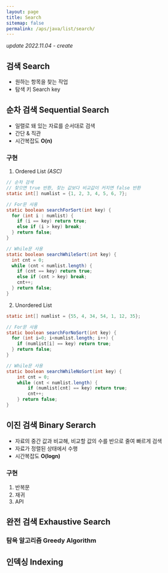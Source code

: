 ```yaml
---
layout: page
title: Search
sitemap: false
permalink: /aps/java/list/search/
---
```


*update 2022.11.04 - create*

## 검색 Search
- 원하는 항목을 찾는 작업
- 탐색 키 Search key

## 순차 검색 Sequential Search
- 일렬로 돼 있는 자료를 순서대로 검색
- 간단 & 직관
- 시간복잡도 **O(n)**

### 구현
1. Ordered List *(ASC)*  
```java
// 순차 검색
// 찾으면 true 반환, 찾는 값보다 비교값이 커지면 false 반환
static int[] numlist = {1, 2, 3, 4, 5, 6, 7};

// For문 사용
static boolean searchForSort(int key) {
  for (int i : numlist) {
    if (i == key) return true;
    else if (i > key) break;
  } return false;
}

// While문 사용
static boolean searchWhileSort(int key) {
  int cnt = 0;
  while (cnt < numlist.length) {
    if (cnt == key) return true;
    else if (cnt > key) break;
    cnt++;
  } return false;
}
```

2. Unordered List  
```java
static int[] numlist = {55, 4, 34, 54, 1, 12, 35};

// For문 사용
static boolean searchForNoSort(int key) {
  for (int i=0; i<numlist.length; i++) {
    if (numlist[i] == key) return true;
  } return false;
}

// While문 사용
static boolean searchWhileNoSort(int key) {
    int cnt = 0;
    while (cnt < numlist.length) {
        if (numlist[cnt] == key) return true;	
        cnt++;
    } return false;
}
```

## 이진 검색 Binary Serarch
- 자료의 중간 값과 비교해, 비교할 값의 수를 반으로 줄여 빠르게 검색
- 자료가 정렬된 상태에서 수행
- 시간복잡도 **O(logn)**

### 구현
1. 반복문
2. 재귀
3. API

## 완전 검색 Exhaustive Search
### 탐욕 알고리즘 Greedy Algorithm
## 인덱싱 Indexing